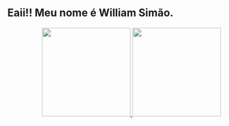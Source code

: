 ## Eaii!! Meu nome é William Simão.

<div align="center">
  <a href="https://github.com/Willsimao">
  <img height="180em" src="https://github-readme-stats.vercel.app/api?username=WillSimao&show_icons=true&theme=gruvbox_light&include_all_commits=true&count_private=true"/>
  <img height="180em" src="https://github-readme-stats.vercel.app/api/top-langs/?username=Willsimao&layout=compact&langs_count=7&theme=gruvbox_light"/>
</div>
 
